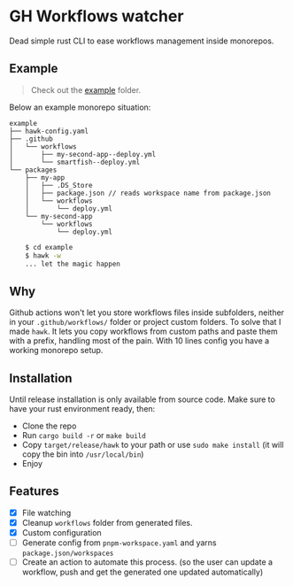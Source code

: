 # GH Workflows watcher

Dead simple rust CLI to ease workflows management inside monorepos.

## Example

> Check out the [example](./example) folder.

Below an example monorepo situation:

```
example
├── hawk-config.yaml
├── .github
│   └── workflows
│       ├── my-second-app--deploy.yml
│       └── smartfish--deploy.yml
└── packages
    ├── my-app
    │   ├── .DS_Store
    │   ├── package.json // reads workspace name from package.json
    │   └── workflows
    │       └── deploy.yml
    └── my-second-app
        └── workflows
            └── deploy.yml
```

```bash
    $ cd example
    $ hawk -w
    ... let the magic happen
```

## Why

Github actions won't let you store workflows files inside subfolders, neither in your `.github/workflows/` folder or project custom folders.
To solve that I made `hawk`. It lets you copy workflows from custom paths and paste them with a prefix, handling most of the pain.
With 10 lines config you have a working monorepo setup.

## Installation

Until release installation is only available from source code. Make sure to have your rust environment ready, then:

- Clone the repo
- Run `cargo build -r` or `make build`
- Copy `target/release/hawk` to your path or use `sudo make install` (it will copy the bin into `/usr/local/bin`)
- Enjoy

## Features

- [x] File watching
- [x] Cleanup `workflows` folder from generated files.
- [x] Custom configuration
- [ ] Generate config from `pnpm-workspace.yaml` and yarns `package.json/workspaces`
- [ ] Create an action to automate this process. (so the user can update a workflow, push and get the generated one updated automatically)
